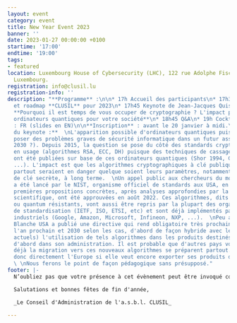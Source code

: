 ```yaml
---
layout: event
category: event
title: New Year Event 2023
banner: ''
date: 2023-01-27 00:00:00 +0100
startime: '17:00'
endtime: '19:00'
tags:
- featured
location: Luxembourg House of Cybersecurity (LHC), 122 rue Adolphe Fischer, L-1521
  Luxembourg.
registration: info@clusil.lu
registration-info: ''
description: "**Programme** :\n\n* 17h Accueil des participants\n* 17h30 Introduction
  et roadmap **CLUSIL** pour 2023\n* 17h45 Keynote de Jean-Jacques Quisquater titrée
  **Pourquoi il est temps de vous occuper de cryptographie ? L'impact potentiel des
  ordinateurs quantiques pour votre société**\n* 18h45 Q&A\n* 19h Cocktail\n\n**Language**
  : FR (slides en EN)\n\n**Inscription** : avant le 20 janvier à midi.\n\n**Abstract
  du keynote :**  \nL'apparition possible d'ordinateurs quantiques puissants pourrait
  poser des problèmes graves de sécurité informatique dans un futur assez proche (>
  2030 ?). Depuis 2015, la question se pose du côté des standards cryptographiques
  en usage (algorithmes RSA, ECC, DH) puisque des techniques de cassage de ceux-ci
  ont été publiées sur base de ces ordinateurs quantiques (Shor 1994, Grover 1996,
  ...). L'impact est que les algorithmes cryptographiques à clé publique utilisés
  partout seraient en danger quelque soient leurs paramètres, notamment longueurs
  de clé secrète, à long terme.  \nUn appel public aux chercheurs du monde entier
  a été lancé par le NIST, organisme officiel de standards aux USA, en 2016, et les
  premières propositions concrètes, après analyses approfondies par la communauté
  scientifique, ont été approuvées en août 2022. Ces algorithmes, dits post-quantiques
  ou quantum résistants, vont aussi être repris par la plupart des organismes mondiaux
  de standardisation (IETF, ISO, ETSI, etc) et sont déjà implémentés par de grands
  industriels (Google, Amazon, Microsoft, Infineon, NXP, ...).  \nPeu après, la Maison
  Blanche USA a publié une directive qui rend obligatoire très prochainement (entre
  l'an prochain et 2030 selon les cas, d'abord de façon hybride avec les algorithmes
  actuels) l'utilisation de tels algorithmes dans les produits destinés aux USA et
  d'abord dans son administration. Il est probable que d'autres pays vont suivre et
  déjà la migration vers ces nouveaux algorithmes se préparent partout. Ceci concerne
  donc directement l'Europe si elle veut encore exporter ses produits de sécurité.
  \ \nNous ferons le point de façon pédagogique sans présupposé."
footer: |-
  N’oubliez pas que votre présence à cet évènement peut être invoqué comme CPE de vos certifications ISC2, ISACA et autres.

  Salutations et bonnes fêtes de fin d'année,

  _Le Conseil d'Administration de l'a.s.b.l. CLUSIL_

---
```

